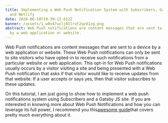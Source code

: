 ```yaml
---
title: Implementing a Web Push Notification System with Subscribers, Gatsby JS
  and Netlify
date: 2020-06-10T19:39:13.612Z
banner: /assets/1_w0x47uzlj01lrut2qzd1zg.png
abstract: Web Push notifications are content messages that are sent to a device
  by a web application or website.
---
```


Web Push notifications are content messages that are sent to a device by a web application or website. These Web Push notifications can only be sent to site visitors who have opted-in to receive such notifications from a particular website or web application. This opt-in for Web Push notifications usually occurs by a visitor visiting a site and being presented with a Web Push notification that asks if that visitor would like to receive updates from that website. If a user accepts or says yes, then that visitor subscribes to these updates.

On this tutorial, I am just going to show how to implement a web push notifications system using Subscribers and a Gatsby JS site. If you are interested in knowing more about Web Push Notifications and how you can leverage its full power, I recommend you this[awesome guide](https://blog.subscribers.com/web-push-notifications-the-ultimate-guide?utm_source=juvasoft.com&utm_campaign=implementing+push+notifications+using+subscribers+and+gatsbyjs)that covers pretty much everything about it.
